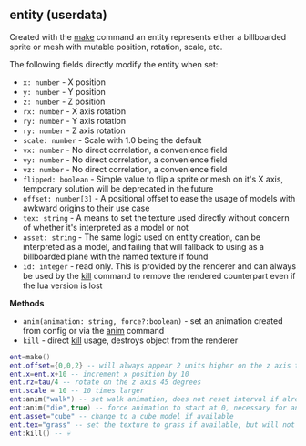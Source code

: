 ## entity (userdata)

Created with the [make](#make) command an entity represents either a billboarded sprite or mesh with mutable position, rotation, scale, etc.

The following fields directly modify the entity when set:

- `x: number` - X position
- `y: number` - Y position
- `z: number` - Z position
- `rx: number` - X axis rotation
- `ry: number` - Y axis rotation
- `ry: number` - Z axis rotation
- `scale: number` - Scale with 1.0 being the default
- `vx: number` - No direct correlation, a convenience field
- `vy: number` - No direct correlation, a convenience field
- `vz: number` - No direct correlation, a convenience field
- `flipped: boolean` - Simple value to flip a sprite or mesh on it's X axis, temporary solution will be deprecated in the future
- `offset: number[3]` - A positional offset to ease the usage of models with awkward origins to their use case
- `tex: string` - A means to set the texture used directly without concern of whether it's interpreted as a model or not
- `asset: string` - The same logic used on entity creation, can be interpreted as a model, and failing that will fallback to using as a billboarded plane with the named texture if found
- `id: integer` - read only. This is provided by the renderer and can always be used by the [kill](#kill) command to remove the rendered counterpart even if the lua version is lost

**Methods**

- `anim(animation: string, force?:boolean)` - set an animation created from config or via the [anim](#anim) command
- `kill` - direct [kill](#kill) usage, destroys object from the renderer

```lua
ent=make()
ent.offset={0,0,2} -- will always appear 2 units higher on the z axis then normal
ent.x=ent.x+10 -- increment x position by 10
ent.rz=tau/4 -- rotate on the z axis 45 degrees
ent.scale = 10 -- 10 times larger
ent:anim("walk") -- set walk animation, does not reset interval if already set
ent:anim("die",true) -- force animation to start at 0, necessary for animations set to once
ent.asset="cube" -- change to a cube model if available
ent.tex="grass" -- set the texture to grass if available, but will not alter a model set prior
ent:kill() -- 💀
```
